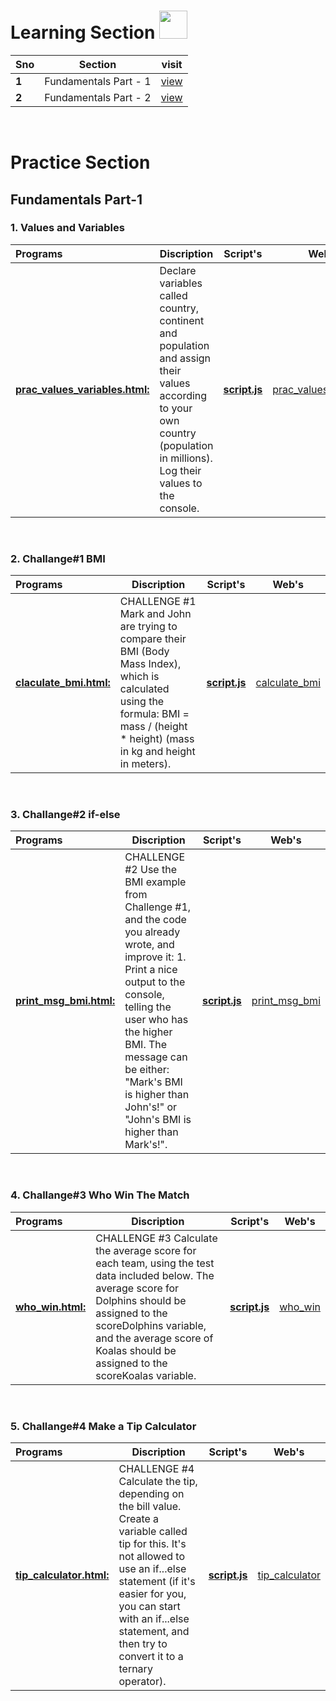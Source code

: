  <!-- <img src="https://i.imgur.com/QhRSIn8.gif"  height=250px width=500px> -->

# Learning Section <img src="https://i.imgur.com/ARXvPUn.gif"  height=45px>

| Sno                                           |Section                            |visit                                    |
|:---------------------------------------------------|----------------------------------------|-----------------------------------------|
| **1**| Fundamentals Part - 1|[view](/Fundamentals_Part-1/README.md)|
| **2**| Fundamentals Part - 2|[view](/Fundamentals_Part-2/README.md)|
<br>

# Practice Section

## Fundamentals Part-1

### 1. Values and Variables

| Programs                                           |Discription                             |Script's                            |Web's                                      |
|:---------------------------------------------------|----------------------------------------|----------------------------------------|-----------------------------------------|
| **[prac_values_variables.html:](Practice/Fundamentals_Part-1/values_variables/prac_values_variables.html)**| Declare variables called country, continent and population and assign their values according to your own country (population in millions). Log their values to the console. |**[script.js](Practice/Fundamentals_Part-1/values_variables/script.js)**|[prac_values_variables](https://codepen.io/kushagra-jaiswal-the-bold/pen/YzMpjjM)|
<br>

### 2. Challange#1 BMI

| Programs                                           |Discription                             |Script's                            |Web's                                      |
|:---------------------------------------------------|----------------------------------------|----------------------------------------|-----------------------------------------|
| **[claculate_bmi.html:](Practice/Fundamentals_Part-1/Challange_BMI/calculate_bmi.html)**| CHALLENGE #1 Mark and John are trying to compare their BMI (Body Mass Index), which is calculated using the formula: BMI = mass / (height * height) (mass in kg and height in meters). |**[script.js](Practice/Fundamentals_Part-1/Challange_BMI/script.js)**|[calculate_bmi](https://codepen.io/kushagra-jaiswal-the-bold/pen/KKYaRmX)|
<br>

### 3. Challange#2 if-else

| Programs                                           |Discription                             |Script's                            |Web's                                      |
|:---------------------------------------------------|----------------------------------------|----------------------------------------|-----------------------------------------|
| **[print_msg_bmi.html:](Practice/Fundamentals_Part-1/Challange_if-else/print_msg_bmi.html)**| CHALLENGE #2 Use the BMI example from Challenge #1, and the code you already wrote, and improve it: 1. Print a nice output to the console, telling the user who has the higher BMI. The message can be either: "Mark's BMI is higher than John's!" or "John's BMI is higher than Mark's!". |**[script.js](Practice/Fundamentals_Part-1/Challange_if-else/script.js)**|[print_msg_bmi](https://codepen.io/kushagra-jaiswal-the-bold/pen/rNbyQqj)|
<br>

### 4. Challange#3 Who Win The Match

| Programs                                           |Discription                             |Script's                            |Web's                                      |
|:---------------------------------------------------|----------------------------------------|----------------------------------------|-----------------------------------------|
| **[who_win.html:](Practice/Fundamentals_Part-1/challange_logical_operator/who_win.html)**| CHALLENGE #3 Calculate the average score for each team, using the test data included below. The average score for Dolphins should be assigned to the scoreDolphins variable, and the average  score of Koalas should be assigned to the scoreKoalas variable. |**[script.js](Practice/Fundamentals_Part-1/challange_logical_operator/script.js)**|[who_win](https://codepen.io/kushagra-jaiswal-the-bold/pen/WNWjaxE)|
<br>

### 5. Challange#4 Make a Tip Calculator

| Programs                                           |Discription                             |Script's                            |Web's                                      |
|:---------------------------------------------------|----------------------------------------|----------------------------------------|-----------------------------------------|
| **[tip_calculator.html:](Practice/Fundamentals_Part-1/challange_ternary_operator/tip_calculator.html)**| CHALLENGE #4 Calculate the tip, depending on the bill value. Create a variable called tip for this. It's not allowed to use an if...else statement (if it's easier for you, you can start with an if...else statement, and then try to convert it to a ternary operator). |**[script.js](Practice/Fundamentals_Part-1/challange_ternary_operator/script.js)**|[tip_calculator](https://codepen.io/kushagra-jaiswal-the-bold/pen/KKYqvXz)|
<br>

